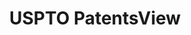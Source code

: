 ---
bigquery: https://console.cloud.google.com/bigquery?p=patents-public-data&d=patentsview&page=dataset
citation: Attribution should be given to PatentsView for use, distribution, or derivative
  works.
code: https://github.com/CSSIP-AIR/PatentsView-Code-Snippets/
contributors: USPTO
cost: None
description: 'PatentsView includes US patent data including raw data (summaries, applications,
  pregrant applications), disambugations of inventors and assignees, and inventor
  gender estimates.  Also foreign priority data, # of figures and sheets, and government
  interest statements.'
documentation: https://patentsview.org/query/builder-faqs
last_edit: Mon, 04 Apr 2022 19:02:57 GMT
location: https://patentsview.org/
maintained_by: USPTO
record_creation_timestamp: 12/2/2020 17:20:46
schema_fields: '[''doc_type'', ''fname'', ''disamb_assignee_id_20200630'', ''applicant_type'',
  ''country'', ''organization'', ''term_extension'', ''patent_id'', ''rule_47'', ''num_sheets'',
  ''disamb_inventor_id_20191008'', ''lname'', ''length'', ''disamb_inventor_id_20180528'',
  ''subgroup'', ''county_fips'', ''reldocno'', ''sequence'', ''assignee_id'', ''level_one'',
  ''disamb_inventor_id_20201229'', ''latlong'', ''role'', ''level_three'', ''series_code'',
  ''_102_date'', ''disamb_inventor_id_20200331'', ''attribution_status'', ''field_title'',
  ''longitude'', ''latin_name'', ''name_last'', ''lapse_of_patent'', ''doctype'',
  ''action_date'', ''classification_status'', ''classification_value'', ''county'',
  ''lawyer_id'', ''uuid'', ''_371_date'', ''disamb_inventor_id_20200929'', ''kind'',
  ''male'', ''section'', ''citation_id'', ''state'', ''state_fips'', ''designation'',
  ''sector_title'', ''disamb_assignee_id_20191231'', ''classification_level'', ''inventor_id'',
  ''rel_id'', ''subcategory_id'', ''num_claims'', ''id'', ''variety'', ''disamb_assignee_id_20190820'',
  ''rawinventor_id'', ''type'', ''abstract'', ''dependent'', ''title'', ''deceased'',
  ''name'', ''field_id'', ''application_id'', ''rawlocation_id'', ''location_id'',
  ''disamb_inventor_id_20170307'', ''status'', ''f371_date'', ''disamb_inventor_id_20170808'',
  ''disamb_inventor_id_20200630'', ''filename'', ''publication_number'', ''term_grant'',
  ''subclass'', ''subsection_id'', ''disamb_inventor_id_20171226'', ''disamb_inventor_id_20191231'',
  ''term_disclaimer'', ''disamb_inventor_id_20171003'', ''num_figures'', ''subclass_id'',
  ''symbol_position'', ''contract_award_number'', ''disamb_inventor_id_20181127'',
  ''category'', ''organization_id'', ''subgroup_id'', ''exemplary'', ''group'', ''date'',
  ''ipc_version_indicator'', ''disamb_assignee_id_20191008'', ''male_flag'', ''name_first'',
  ''num'', ''level_two'', ''disamb_assignee_id_20181127'', ''main_group'', ''disamb_assignee_id_20200331'',
  ''text'', ''gi_statement'', ''rawassignee_id'', ''disamb_assignee_id_20190312'',
  ''f102_date'', ''withdrawn'', ''relkind'', ''ipc_class'', ''group_id'', ''country_transformed'',
  ''disclaimer_date'', ''latitude'', ''disamb_inventor_id_20190820'', ''number'',
  ''category_id'', ''disamb_assignee_id_20200929'', ''mainclass_id'', ''disamb_inventor_id_20190312'',
  ''classification_data_source'', ''section_id'', ''city'']'
shortname: patentsview
tags:
- disambiguation
- United States
- gender
terms_of_use: Creative Commons Attribution 4.0 International License.
timeframe: 1963-1999
title: USPTO PatentsView
uuid: cf1780b1-e265-4e49-8d1d-83b9cfe0fd9a
---